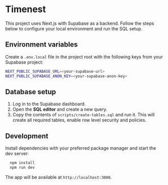 # Timenest

This project uses Next.js with Supabase as a backend. Follow the steps below to configure your local environment and run the SQL setup.

## Environment variables

Create a `.env.local` file in the project root with the following keys from your Supabase project:

```bash
NEXT_PUBLIC_SUPABASE_URL=<your-supabase-url>
NEXT_PUBLIC_SUPABASE_ANON_KEY=<your-supabase-anon-key>
```

## Database setup

1. Log in to the Supabase dashboard.
2. Open the **SQL editor** and create a new query.
3. Copy the contents of `scripts/create-tables.sql` and run it. This will create all required tables, enable row level security and policies.

## Development

Install dependencies with your preferred package manager and start the dev server:

```bash
  npm install
  npm run dev
```

The app will be available at `http://localhost:3000`.
